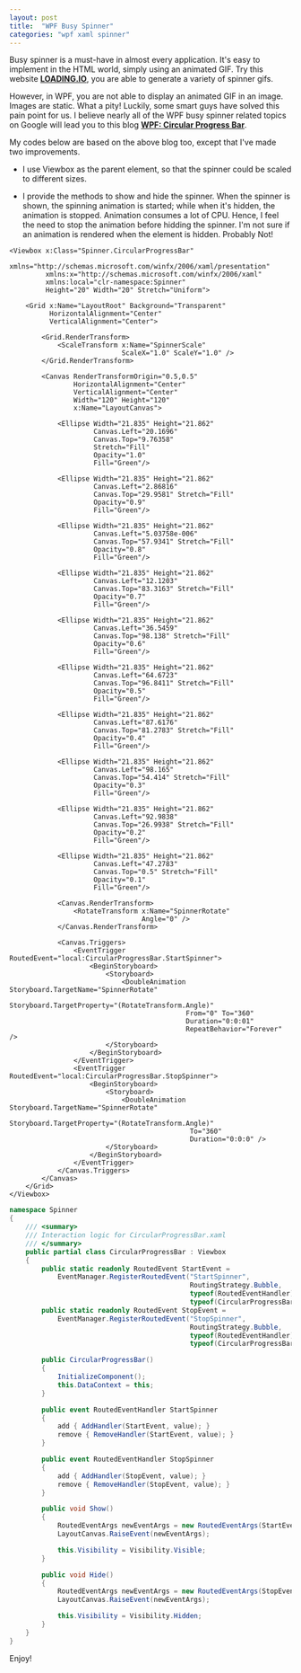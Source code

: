 ```yaml
---
layout: post
title:  "WPF Busy Spinner"
categories: "wpf xaml spinner"
---
```


Busy spinner is a must-have in almost every application. It's easy to implement in the HTML world, simply using an animated GIF. Try this website **[LOADING.IO](http://loading.io/)**, you are able to generate a variety of spinner gifs.

However, in WPF, you are not able to display an animated GIF in an image. Images are static. What a pity! Luckily, some smart guys have solved this pain point for us. I believe nearly all of the WPF busy spinner related topics on Google will lead you to this blog **[WPF: Circular Progress Bar](https://sachabarbs.wordpress.com/2009/02/03/wpf-circular-progress-bar/)**.

My codes below are based on the above blog too, except that I've made two improvements.

* I use Viewbox as the parent element, so that the spinner could be scaled to different sizes.

* I provide the methods to show and hide the spinner. When the spinner is shown, the spinning animation is started; while when it's hidden, the animation is stopped. Animation consumes a lot of CPU. Hence, I feel the need to stop the animation before hidding the spinner. I'm not sure if an animation is rendered when the element is hidden. Probably Not!

```xaml
<Viewbox x:Class="Spinner.CircularProgressBar"
         xmlns="http://schemas.microsoft.com/winfx/2006/xaml/presentation"
         xmlns:x="http://schemas.microsoft.com/winfx/2006/xaml"
         xmlns:local="clr-namespace:Spinner"
         Height="20" Width="20" Stretch="Uniform">

    <Grid x:Name="LayoutRoot" Background="Transparent"
          HorizontalAlignment="Center"
          VerticalAlignment="Center">

        <Grid.RenderTransform>
            <ScaleTransform x:Name="SpinnerScale"
                            ScaleX="1.0" ScaleY="1.0" />
        </Grid.RenderTransform>

        <Canvas RenderTransformOrigin="0.5,0.5"
                HorizontalAlignment="Center"
                VerticalAlignment="Center"
                Width="120" Height="120"
                x:Name="LayoutCanvas">

            <Ellipse Width="21.835" Height="21.862"
                     Canvas.Left="20.1696"
                     Canvas.Top="9.76358"
                     Stretch="Fill"
                     Opacity="1.0"
                     Fill="Green"/>

            <Ellipse Width="21.835" Height="21.862"
                     Canvas.Left="2.86816"
                     Canvas.Top="29.9581" Stretch="Fill"
                     Opacity="0.9"
                     Fill="Green"/>

            <Ellipse Width="21.835" Height="21.862"
                     Canvas.Left="5.03758e-006"
                     Canvas.Top="57.9341" Stretch="Fill"
                     Opacity="0.8"
                     Fill="Green"/>

            <Ellipse Width="21.835" Height="21.862"
                     Canvas.Left="12.1203"
                     Canvas.Top="83.3163" Stretch="Fill"
                     Opacity="0.7"
                     Fill="Green"/>

            <Ellipse Width="21.835" Height="21.862"
                     Canvas.Left="36.5459"
                     Canvas.Top="98.138" Stretch="Fill"
                     Opacity="0.6"
                     Fill="Green"/>

            <Ellipse Width="21.835" Height="21.862"
                     Canvas.Left="64.6723"
                     Canvas.Top="96.8411" Stretch="Fill"
                     Opacity="0.5"
                     Fill="Green"/>

            <Ellipse Width="21.835" Height="21.862"
                     Canvas.Left="87.6176"
                     Canvas.Top="81.2783" Stretch="Fill"
                     Opacity="0.4"
                     Fill="Green"/>

            <Ellipse Width="21.835" Height="21.862"
                     Canvas.Left="98.165"
                     Canvas.Top="54.414" Stretch="Fill"
                     Opacity="0.3"
                     Fill="Green"/>

            <Ellipse Width="21.835" Height="21.862"
                     Canvas.Left="92.9838"
                     Canvas.Top="26.9938" Stretch="Fill"
                     Opacity="0.2"
                     Fill="Green"/>

            <Ellipse Width="21.835" Height="21.862"
                     Canvas.Left="47.2783"
                     Canvas.Top="0.5" Stretch="Fill"
                     Opacity="0.1"
                     Fill="Green"/>

            <Canvas.RenderTransform>
                <RotateTransform x:Name="SpinnerRotate"
                                 Angle="0" />
            </Canvas.RenderTransform>

            <Canvas.Triggers>
                <EventTrigger RoutedEvent="local:CircularProgressBar.StartSpinner">
                    <BeginStoryboard>
                        <Storyboard>
                            <DoubleAnimation Storyboard.TargetName="SpinnerRotate"
                                            Storyboard.TargetProperty="(RotateTransform.Angle)"
                                            From="0" To="360"
                                            Duration="0:0:01"
                                            RepeatBehavior="Forever" />
                        </Storyboard>
                    </BeginStoryboard>
                </EventTrigger>
                <EventTrigger RoutedEvent="local:CircularProgressBar.StopSpinner">
                    <BeginStoryboard>
                        <Storyboard>
                            <DoubleAnimation Storyboard.TargetName="SpinnerRotate"
                                             Storyboard.TargetProperty="(RotateTransform.Angle)"
                                             To="360"
                                             Duration="0:0:0" />
                        </Storyboard>
                    </BeginStoryboard>
                </EventTrigger>
            </Canvas.Triggers>
        </Canvas>
    </Grid>
</Viewbox>
```

```c#
namespace Spinner
{
    /// <summary>
    /// Interaction logic for CircularProgressBar.xaml
    /// </summary>
    public partial class CircularProgressBar : Viewbox
    {
        public static readonly RoutedEvent StartEvent =
            EventManager.RegisterRoutedEvent("StartSpinner",
                                             RoutingStrategy.Bubble,
                                             typeof(RoutedEventHandler),
                                             typeof(CircularProgressBar));
        public static readonly RoutedEvent StopEvent =
            EventManager.RegisterRoutedEvent("StopSpinner",
                                             RoutingStrategy.Bubble,
                                             typeof(RoutedEventHandler),
                                             typeof(CircularProgressBar));

        public CircularProgressBar()
        {
            InitializeComponent();
            this.DataContext = this;
        }

        public event RoutedEventHandler StartSpinner
        {
            add { AddHandler(StartEvent, value); }
            remove { RemoveHandler(StartEvent, value); }
        }

        public event RoutedEventHandler StopSpinner
        {
            add { AddHandler(StopEvent, value); }
            remove { RemoveHandler(StopEvent, value); }
        }

        public void Show()
        {
            RoutedEventArgs newEventArgs = new RoutedEventArgs(StartEvent);
            LayoutCanvas.RaiseEvent(newEventArgs);

            this.Visibility = Visibility.Visible;
        }

        public void Hide()
        {
            RoutedEventArgs newEventArgs = new RoutedEventArgs(StopEvent);
            LayoutCanvas.RaiseEvent(newEventArgs);

            this.Visibility = Visibility.Hidden;
        }
    }
}
```

Enjoy!